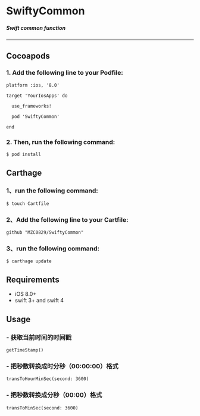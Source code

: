 # SwiftyCommon
##### Swift common function

---


## Cocoapods

### 1. Add the following line to your Podfile:

```
platform :ios, '8.0'

target 'YourIosApps' do

  use_frameworks!

  pod 'SwiftyCommon'

end
```

### 2. Then, run the following command:

```
$ pod install
```


## Carthage

### 1、run the following command:
```
$ touch Cartfile
```

### 2、Add the following line to your Cartfile:

```
github "MZC0829/SwiftyCommon"
```

### 3、run the following command:

```
$ carthage update
```



## Requirements
>
- iOS 8.0+
- swift 3+ and swift 4



## Usage

### - 获取当前时间的时间戳
```
getTimeStamp()
```
### - 把秒数转换成时分秒（00:00:00）格式
```
transToHourMinSec(second: 3600)
```
### - 把秒数转换成分秒（00:00）格式
```
transToMinSec(second: 3600)
```

